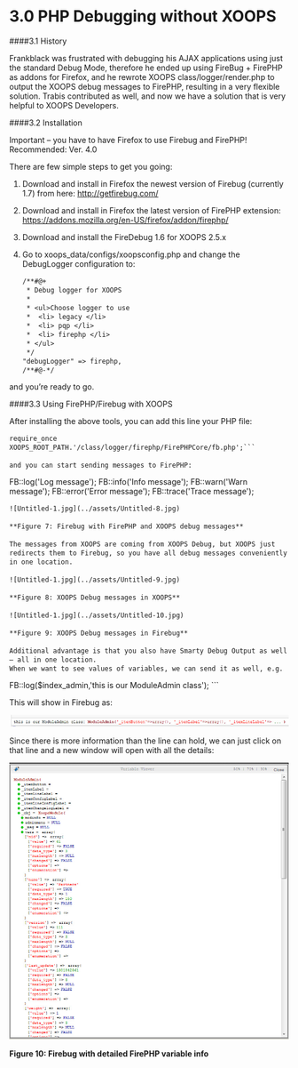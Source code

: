 # 3.0 PHP Debugging without XOOPS

####3.1 	History

Frankblack was frustrated with debugging his AJAX applications using just the standard Debug Mode, therefore he ended up using FireBug + FirePHP as addons for Firefox, and he rewrote XOOPS class/logger/render.php to output the XOOPS debug messages to FirePHP, resulting in a very flexible solution. Trabis contributed as well, and now we have a solution that is very helpful to XOOPS Developers.

####3.2 	Installation

Important – you have to have Firefox to use Firebug and FirePHP! Recommended: Ver. 4.0

There are few simple steps to get you going:

1. Download and install in Firefox the newest version of Firebug (currently 1.7) from here: http://getfirebug.com/
2. Download and install in Firefox the latest version of FirePHP extension: 
https://addons.mozilla.org/en-US/firefox/addon/firephp/
3.	Download and install the FireDebug 1.6 for XOOPS 2.5.x
4.	Go to xoops_data/configs/xoopsconfig.php and change the DebugLogger configuration to:


        /**#@+
         * Debug logger for XOOPS
         *
         * <ul>Choose logger to use
         *  <li> legacy </li>
         *  <li> pqp </li>
         *  <li> firephp </li>
         * </ul>
         */
        "debugLogger" => firephp,
        /**#@-*/
and you’re ready to go.

####3.3 	Using FirePHP/Firebug with XOOPS

After installing the above tools, you can add this line your PHP file:

```
require_once XOOPS_ROOT_PATH.'/class/logger/firephp/FirePHPCore/fb.php';```

and you can start sending messages to FirePHP:
```
FB::log('Log message');
FB::info('Info message');
FB::warn('Warn message');
FB::error('Error message');
FB::trace('Trace message');
```
![Untitled-1.jpg](../assets/Untitled-8.jpg)

**Figure 7: Firebug with FirePHP and XOOPS debug messages**

The messages from XOOPS are coming from XOOPS Debug, but XOOPS just redirects them to Firebug, so you have all debug messages conveniently in one location. 

![Untitled-1.jpg](../assets/Untitled-9.jpg)
   
**Figure 8: XOOPS Debug messages in XOOPS**

![Untitled-1.jpg](../assets/Untitled-10.jpg)

**Figure 9: XOOPS Debug messages in Firebug**

Additional advantage is that you also have Smarty Debug Output as well – all in one location.
When we want to see values of variables, we can send it as well, e.g.

```
FB::log($index_admin,'this is our ModuleAdmin class'); ```


This will show in Firebug as:

![Untitled-1.jpg](../assets/Untitled-11.jpg) 

Since there is more information than the line can hold, we can just click on that line and a new window will open with all the details:

![Untitled-1.jpg](../assets/Untitled-12.jpg)
 
**Figure 10: Firebug with detailed FirePHP variable info**
